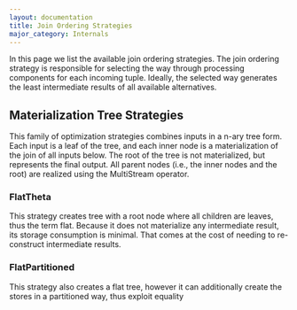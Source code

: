```yaml
---
layout: documentation
title: Join Ordering Strategies
major_category: Internals
---
```


In this page we list the available join ordering strategies. The join ordering strategy is responsible for selecting the way through processing components for each incoming tuple. Ideally, the selected way generates the least intermediate results of all available alternatives.


## Materialization Tree Strategies

This family of optimization strategies combines inputs in a n-ary tree form. Each input is a leaf of the tree, and each inner node is a materialization of the join of all inputs below. The root of the tree is not materialized, but represents the final output. All parent nodes (i.e., the inner nodes and the root) are realized using the MultiStream operator.

### FlatTheta

This strategy creates tree with a root node where all children are leaves, thus the term flat. Because it does not materialize any intermediate result, its storage consumption is minimal. That comes at the cost of needing to re-construct intermediate results.

### FlatPartitioned

This strategy also creates a flat tree, however it can additionally create the stores in a partitioned way, thus exploit equality